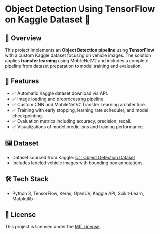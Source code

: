 # Object Detection Using TensorFlow on Kaggle Dataset 🚗

## 📌 Overview
This project implements an **Object Detection pipeline** using **TensorFlow** with a custom Kaggle dataset focusing on vehicle images. The solution applies **transfer learning** using MobileNetV2 and includes a complete pipeline from dataset preparation to model training and evaluation. 

## 🚀 Features
- ✅ Automatic Kaggle dataset download via API.
- ✅ Image loading and preprocessing pipeline.
- ✅ Custom CNN and MobileNetV2 Transfer Learning architecture.
- ✅ Training with early stopping, learning rate scheduler, and model checkpointing.
- ✅ Evaluation metrics including accuracy, precision, recall.
- ✅ Visualizations of model predictions and training performance.

## 🖼️ Dataset
- Dataset sourced from Kaggle: [Car Object Detection Dataset](https://www.kaggle.com/datasets/sshikamaru/car-object-detection)
- Includes labeled vehicle images with bounding box annotations.

## 🛠️ Tech Stack
- Python 3, TensorFlow, Keras, OpenCV, Kaggle API, Scikit-Learn, Matplotlib
## 📜 License
This project is licensed under the [MIT License](./LICENSE).

